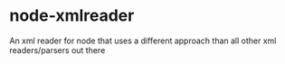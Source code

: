 node-xmlreader
==============

An xml reader for node that uses a different approach than all other xml readers/parsers out there